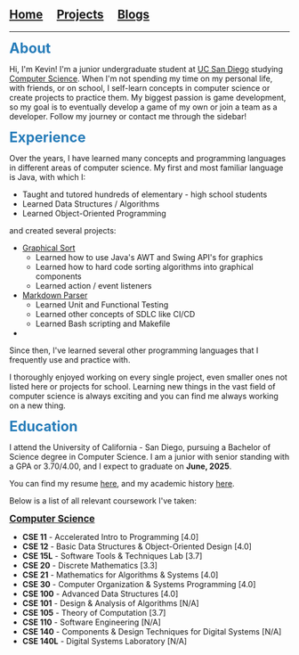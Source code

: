 ## [Home](/)&nbsp;&nbsp;&nbsp;&nbsp;&nbsp;[Projects](/projects.md)&nbsp;&nbsp;&nbsp;&nbsp;&nbsp;[Blogs](/blogs.md)

---

<div style="font-size: 25px; color: #267CB9"><strong>About</strong></div>

Hi, I'm Kevin! I'm a junior undergraduate student at [UC San Diego](https://www.ucsd.edu/) studying [Computer Science](https://catalog.ucsd.edu/curric/CSE-ug.html). When I'm not spending my time on my personal life, with friends, or on school, I self-learn concepts in computer science or create projects to practice them. My biggest passion is game development, so my goal is to eventually develop a game of my own or join a team as a developer. Follow my journey or contact me through the sidebar!

<div style="font-size: 25px; color: #267CB9"><strong>Experience</strong></div>

Over the years, I have learned many concepts and programming languages in different areas of computer science. My first and most familiar language is Java, with which I:
* Taught and tutored hundreds of elementary - high school students
* Learned Data Structures / Algorithms
* Learned Object-Oriented Programming

and created several projects:
* [Graphical Sort](https://github.com/kevink856/GraphicalSort)
	* Learned how to use Java's AWT and Swing API's for graphics
	* Learned how to hard code sorting algorithms into graphical components
	* Learned action / event listeners
* [Markdown Parser](https://github.com/kevink856/markdown-parser)
	* Learned Unit and Functional Testing
	* Learned other concepts of SDLC like CI/CD
	* Learned Bash scripting and Makefile
 * 
Since then, I've learned several other programming languages that I frequently use and practice with.

I thoroughly enjoyed working on every single project, even smaller ones not listed here or projects for school. Learning new things in the vast field of computer science is always exciting and you can find me always working on a new thing.

<div style="font-size: 25px; color: #267CB9"><strong>Education</strong></div>

I attend the University of California - San Diego, pursuing a Bachelor of Science degree in Computer Science. I am a junior with senior standing with a GPA or 3.70/4.00, and I expect to graduate on **June, 2025**.

You can find my resume [here](./data/index/Kevin_Kim_Resume.pdf), and my academic history [here](./data/index/academichistoryreviewpdf.pdf).

Below is a list of all relevant coursework I've taken:

<div style="font-size: 17px"><a href="https://catalog.ucsd.edu/courses/CSE.html"><strong>Computer Science</strong></a></div>

* **CSE 11** - Accelerated Intro to Programming [4.0]
* **CSE 12** - Basic Data Structures & Object-Oriented Design [4.0]
* **CSE 15L** - Software Tools & Techniques Lab [3.7]
* **CSE 20** - Discrete Mathematics [3.3]
* **CSE 21** - Mathematics for Algorithms & Systems [4.0]
* **CSE 30** - Computer Organization & Systems Programming [4.0]
* **CSE 100** - Advanced Data Structures [4.0]
* **CSE 101** - Design & Analysis of Algorithms [N/A]
* **CSE 105** - Theory of Computation [3.7]
* **CSE 110** - Software Engineering [N/A]
* **CSE 140** - Components & Design Techniques for Digital Systems [N/A]
* **CSE 140L** - Digital Systems Laboratory [N/A]
